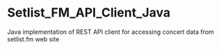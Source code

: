 # Setlist_FM_API_Client_Java
Java implementation of REST API client for accessing concert data from setlist.fm web site
